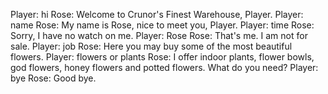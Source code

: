Player: hi
Rose: Welcome to Crunor's Finest Warehouse, Player.
Player: name
Rose: My name is Rose, nice to meet you, Player.
Player: time
Rose: Sorry, I have no watch on me.
Player: Rose
Rose: That's me. I am not for sale. <giggles>
Player: job
Rose: Here you may buy some of the most beautiful flowers.
Player: flowers or plants
Rose: I offer indoor plants, flower bowls, god flowers, honey flowers and potted flowers. What do you need?
Player: bye
Rose: Good bye.